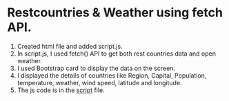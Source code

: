 # Restcountries & Weather using fetch API.

1. Created html file and added script.js.
2. In script.js, I used fetch() API to get both rest countries data and open weather.
3. I used Bootstrap card to display the data on the screen.
4. I displayed the details of countries like Region, Capital, Population, temperature, weather, wind speed, latitude and longitude.
5. The js code is in the [script](./js/script.js) file.